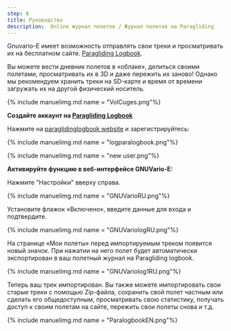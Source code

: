 ```yaml
---
step: 8
title: Руководство
description:  Online журнал полетов / Журнал полетов на Paragliding
---
```


Gnuvario-E имеет возможность отправлять свои треки и просматривать их на бесплатном сайте. [Paragliding Logbook](https://paraglidinglogbook.com).



Вы можете вести дневник полетов в «облаке», делиться своими полетами, просматривать их в 3D и даже пережить их заново!
Однако мы рекомендуем хранить треки на SD-карте и время от времени загружать их на другой физический носитель.
 
{% include manuelimg.md name = "VolCuges.png"%}



**Создайте аккаунт на [Paragliding Logbook](https://paraglidinglogbook.com)**

Нажмите на [paraglidinglogbook website](https://paraglidinglogbook.com) и зарегистрируйтесь:


{% include manuelimg.md name = "logparalogbook.png"%}


{% include manuelimg.md name = "new user.png"%}

**Активируйте функцию в веб-интерфейсе GNUVario-E:**

Нажмите "Настройки" вверху справа.

{% include manuelimg.md name = "GNUVarioRU.png"%}

Установите флажок «Включено», введите данные для входа и подтвердите.

{% include manuelimg.md name = "GNUVariologRU.png"%}

На странице «Мои полеты» перед импортируемым треком появится новый значок. При нажатии на него полет будет автоматически экспортирован в ваш полетный журнал на Paragliding logbook.



{% include manuelimg.md name = "GNUVariolog1RU.png"%}

Теперь ваш трек импортирован. Вы также можете импортировать свои старые треки с помощью Zip-файла, сохранить свой полет частным или сделать его общедоступным, просматривать свою статистику, получать доступ к своим полетам на сайте, пережить свои полеты снова и т.д.


{% include manuelimg.md name = "ParalogbookEN.png"%}